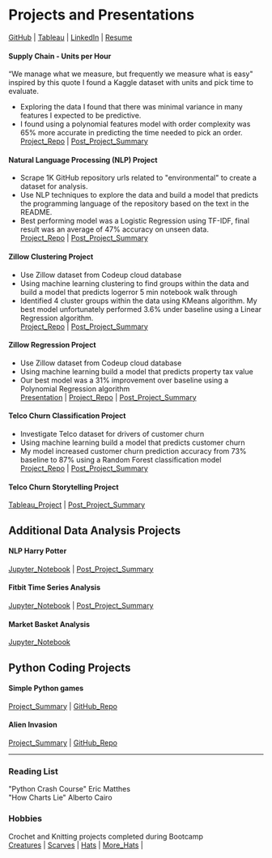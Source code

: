 # Projects and Presentations
[GitHub](https://github.com/RyvynYoung) | 
[Tableau](https://public.tableau.com/profile/ryvyn.young#!/) | 
[LinkedIn](https://www.linkedin.com/in/ryvyn-young-69783776/) | 
[Resume](https://ryvynyoung.github.io/RyvynYoung.pdf) 

#### Supply Chain - Units per Hour  
“We manage what we measure, but frequently we measure what is easy" inspired by this quote I found a Kaggle dataset with units and pick time to evaluate.    
- Exploring the data I found that there was minimal variance in many features I expected to be predictive. 
- I found using a polynomial features model with order complexity was 65% more accurate in predicting the time needed to pick an order.     
[Project_Repo](https://github.com/RyvynYoung/Supply_Chain) | 
[Post_Project_Summary](https://ryvynyoung.github.io/SupplyChain_UPH_PS.pdf)     

#### Natural Language Processing (NLP) Project  
- Scrape 1K GitHub repository urls related to "environmental" to create a dataset for analysis. 
- Use NLP techniques to explore the data and build a model that predicts the programming language of the repository based on the text in the README.     
- Best performing model was a Logistic Regression using TF-IDF, final result was an average of 47% accuracy on unseen data.      
[Project_Repo](https://github.com/Data-Investigators/nlp_environmental_project) | 
[Post_Project_Summary](https://ryvynyoung.github.io/Natural_Language_Processing_Project_Summary.pdf)     

#### Zillow Clustering Project
- Use Zillow dataset from Codeup cloud database  
- Using machine learning clustering to find groups within the data and build a model that predicts logerror
5 min notebook walk through     
- Identified 4 cluster groups within the data using KMeans algorithm. My best model unfortunately performed 3.6% under baseline using a Linear Regression algorithm.     
[Project_Repo](https://github.com/RyvynYoung/Zillow_Clustering_Project) | 
[Post_Project_Summary](https://ryvynyoung.github.io/Zillow_Clustering_Project%20Summary.pdf)


#### Zillow Regression Project
- Use Zillow dataset from Codeup cloud database   
- Using machine learning build a model that predicts property tax value    
- Our best model was a 31% improvement over baseline using a Polynomial Regression algorithm     
[Presentation](https://docs.google.com/presentation/d/1O1oWwpjngXqnWylhtI1CFIcE8Nl13MardtJ5TaAJ7oo/edit?usp=sharing) | 
[Project_Repo](https://github.com/CY-Data-Services/zillow_regression_project) | 
[Post_Project_Summary](https://github.com/RyvynYoung/RyvynYoung.github.io/blob/master/%20Zillow%20Regression%20Project%20Summary.pdf)


#### Telco Churn Classification Project
- Investigate Telco dataset for drivers of customer churn   
- Using machine learning build a model that predicts customer churn    
- My model increased customer churn prediction accuracy from 73% baseline to 87% using a Random Forest classification model     
[Project_Repo](https://github.com/RyvynYoung/telco_classification_project) | 
[Post_Project_Summary](https://ryvynyoung.github.io/Telco_Churn_Classification_Project_Summary.pdf)

#### Telco Churn Storytelling Project
[Tableau_Project](https://public.tableau.com/profile/ryvyn.young#!/vizhome/Telco_15985614575640/TelcoChurn) | 
[Post_Project_Summary](https://ryvynyoung.github.io/Telco_Churn_Storytelling%20Project_Summary.pdf)

## Additional Data Analysis Projects
#### NLP Harry Potter
[Jupyter_Notebook](https://github.com/RyvynYoung/nlp_harry_potter) | 
[Post_Project_Summary](https://ryvynyoung.github.io/NLP_HP_Summary.pdf)

#### Fitbit Time Series Analysis       
[Jupyter_Notebook](https://github.com/RyvynYoung/fitbit_time_series_project/blob/main/Fitbit.ipynb) | 
[Post_Project_Summary](https://ryvynyoung.github.io/Fitbit_TS_ProjectSummary.pdf)

#### Market Basket Analysis     
[Jupyter_Notebook](https://github.com/RyvynYoung/Market_Basket/blob/main/Market_Basket.ipynb)


## Python Coding Projects
#### Simple Python games     
[Project_Summary](https://ryvynyoung.github.io/Simple_Games_Project_Summary.pdf) | 
[GitHub_Repo](https://github.com/RyvynYoung/simple_games)

#### Alien Invasion     
[Project_Summary](https://ryvynyoung.github.io/Alien_Invasion_Project_Summary.pdf) | 
[GitHub_Repo](https://github.com/RyvynYoung/alien_invasion)

******
### Reading List
"Python Crash Course" Eric Matthes      
"How Charts Lie" Alberto Cairo

### Hobbies
Crochet and Knitting projects completed during Bootcamp      
[Creatures](https://ryvynyoung.github.io/Crocheted%20Creatures.jpg) | 
[Scarves](https://ryvynyoung.github.io/scarves.jpg) | 
[Hats](https://ryvynyoung.github.io/Knit%20hats1.jpg) | 
[More_Hats](https://ryvynyoung.github.io/more_hats.jpg) | 
